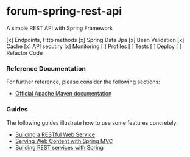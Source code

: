# forum-spring-rest-api
A simple REST API with Spring Framework

[x] Endpoints, Http methods
[x] Spring Data Jpa
[x] Bean Validation
[x] Cache
[x] API secutiry
[x] Monitoring
[ ] Profiles
[ ] Tests
[ ] Deploy
[ ] Refactor Code

### Reference Documentation
For further reference, please consider the following sections:

* [Official Apache Maven documentation](https://maven.apache.org/guides/index.html)

### Guides
The following guides illustrate how to use some features concretely:

* [Building a RESTful Web Service](https://spring.io/guides/gs/rest-service/)
* [Serving Web Content with Spring MVC](https://spring.io/guides/gs/serving-web-content/)
* [Building REST services with Spring](https://spring.io/guides/tutorials/bookmarks/)

